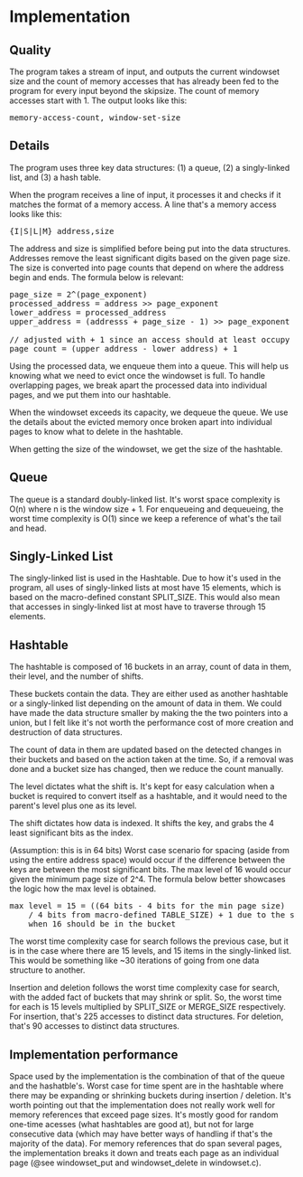 # Implementation

## Quality

The program takes a stream of input, and outputs the current windowset size and
the count of memory accesses that has already been fed to the program for every input beyond
the skipsize. The count of memory accesses start with 1. The output looks like this:

<pre>
memory-access-count, window-set-size
</pre>

## Details

The program uses three key data structures: (1) a queue, (2) a singly-linked list, and 
(3) a hash table.

When the program receives a line of input, it processes it and checks if it matches
the format of a memory access. A line that's a memory access looks like this:

<pre>
{I|S|L|M} address,size
</pre>

The address and size is simplified before being put into the data structures. Addresses
remove the least significant digits based on the given page size. The size is converted
into page counts that depend on where the address begin and ends. The formula below is 
relevant:

<pre>
page_size = 2^(page_exponent)
processed_address = address >> page_exponent
lower_address = processed_address
upper_address = (addresss + page_size - 1) >> page_exponent

// adjusted with + 1 since an access should at least occupy one page
page_count = (upper_address - lower_address) + 1
</pre>

Using the processed data, we enqueue them into a queue. This will help us knowing what we need
to evict once the windowset is full. To handle overlapping pages, we break apart the processed
data into individual pages, and we put them into our hashtable.

When the windowset exceeds its capacity, we dequeue the queue. We use the details about
the evicted memory once broken apart into individual pages to know what to 
delete in the hashtable.

When getting the size of the windowset, we get the size of the hashtable.

## Queue

The queue is a standard doubly-linked list. It's worst space complexity is O(n) where n is
the window size + 1. For enqueueing and dequeueing, the worst time complexity is O(1)
since we keep a reference of what's the tail and head.

## Singly-Linked List

The singly-linked list is used in the Hashtable. Due to how it's used in the program, all 
uses of singly-linked lists at most have 15 elements, which is based on the macro-defined 
constant SPLIT_SIZE. This would also mean that accesses in singly-linked list at most
have to traverse through 15 elements.

## Hashtable

The hashtable is composed of 16 buckets in an array, count of data in them, their level,
and the number of shifts.

These buckets contain the data. They are either used as another hashtable or a singly-linked 
list depending on the amount of data in them. We could have made the data structure smaller
by making the the two pointers into a union, but I felt like it's not worth the performance
cost of more creation and destruction of data structures.

The count of data in them are updated based on the detected changes in their buckets and based
on the action taken at the time. So, if a removal was done and a bucket size has changed,
then we reduce the count manually.

The level dictates what the shift is. It's kept for easy calculation when a bucket
is required to convert itself as a hashtable, and it would need to the parent's level
plus one as its level.

The shift dictates how data is indexed. It shifts the key, and grabs the 4 least significant
bits as the index.

(Assumption: this is in 64 bits) Worst case scenario for spacing (aside from using the 
entire address space) would occur if the difference between the keys are between 
the most significant bits. The max level of 16 would occur given the minimum 
page size of 2^4. The formula below better showcases the logic how the max level is obtained.

<pre>
max level = 15 = ((64 bits - 4 bits for the min page size) 
    / 4 bits from macro-defined TABLE_SIZE) + 1 due to the split size of 15 
    when 16 should be in the bucket
</pre>

The worst time complexity case for search follows the previous case, but it is in the case
where there are 15 levels, and 15 items in the singly-linked list. This would be
something like ~30 iterations of going from one data structure to another.

Insertion and deletion follows the worst time complexity case for search, with the
added fact of buckets that may shrink or split. So, the worst time for each is 15 levels 
multiplied by SPLIT_SIZE or MERGE_SIZE respectively. For insertion, that's 225 accesses
to distinct data structures. For deletion, that's 90 accesses to distinct data structures.

## Implementation performance

Space used by the implementation is the combination of that of the queue
and the hashatble's. Worst case for time spent are in the hashtable where there
may be expanding or shrinking buckets during insertion / deletion. It's worth pointing out
that the implementation does not really work well for memory references that exceed page sizes.
It's mostly good for random one-time acesses (what hashtables are good at), but not
for large consecutive data (which may have better ways of handling if that's the
majority of the data). For memory references that do span several pages, the implementation
breaks it down and treats each page as an individual page (@see windowset_put and
windowset_delete in windowset.c).